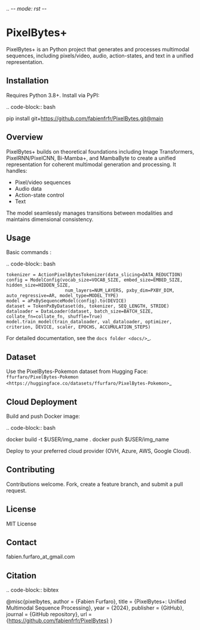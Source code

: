 .. -*- mode: rst -*-

PixelBytes+
===========

PixelBytes+ is an Python project that generates and processes multimodal sequences, including pixels/video, audio, action-states, and text in a unified representation.

Installation
------------

Requires Python 3.8+. Install via PyPI:

.. code-block:: bash

   pip install git+https://github.com/fabienfrfr/PixelBytes.git@main


Overview
--------

PixelBytes+ builds on theoretical foundations including Image Transformers, PixelRNN/PixelCNN, Bi-Mamba+, and MambaByte to create a unified representation for coherent multimodal generation and processing. It handles:

- Pixel/video sequences
- Audio data
- Action-state control
- Text

The model seamlessly manages transitions between modalities and maintains dimensional consistency.

Usage
-----

Basic commands :

.. code-block:: bash

    tokenizer = ActionPixelBytesTokenizer(data_slicing=DATA_REDUCTION)
    config = ModelConfig(vocab_size=VOCAB_SIZE, embed_size=EMBED_SIZE, hidden_size=HIDDEN_SIZE, 
                          num_layers=NUM_LAYERS, pxby_dim=PXBY_DIM, auto_regressive=AR, model_type=MODEL_TYPE)
    model = aPxBySequenceModel(config).to(DEVICE)
    dataset = TokenPxByDataset(ds, tokenizer, SEQ_LENGTH, STRIDE)
    dataloader = DataLoader(dataset, batch_size=BATCH_SIZE, collate_fn=collate_fn, shuffle=True)
    model.train_model(train_dataloader, val_dataloader, optimizer, criterion, DEVICE, scaler, EPOCHS, ACCUMULATION_STEPS)


For detailed documentation, see the `docs folder <docs/>`_.

Dataset
-------

Use the PixelBytes-Pokemon dataset from Hugging Face: `ffurfaro/PixelBytes-Pokemon <https://huggingface.co/datasets/ffurfaro/PixelBytes-Pokemon>`_

Cloud Deployment
----------------

Build and push Docker image:

.. code-block:: bash

   docker build -t $USER/img_name .
   docker push $USER/img_name

Deploy to your preferred cloud provider (OVH, Azure, AWS, Google Cloud).

Contributing
------------

Contributions welcome. Fork, create a feature branch, and submit a pull request.

License
-------

MIT License

Contact
-------

fabien.furfaro_at_gmail.com

Citation
--------

.. code-block:: bibtex

   @misc{pixelbytes,
   author = {Fabien Furfaro},
   title = {PixelBytes+: Unified Multimodal Sequence Processing},
   year = {2024},
   publisher = {GitHub},
   journal = {GitHub repository},
   url = {https://github.com/fabienfrfr/PixelBytes}
   }

